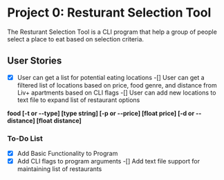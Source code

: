 # Project 0: Resturant Selection Tool
The Resturant Selection Tool is a CLI program that help a group of people select a place to eat based on selection criteria.

## User Stories

-[x] User can get a list for potential eating locations 
-[] User can get a filtered list of locations based on price, food genre, and distance from Liv+ apartments based on CLI flags
-[] User can add new locations to text file to expand list of restaurant options 

**food [-t or --type] [type string] [-p or --price] [float price] [-d or --distance] [float distance]**

### To-Do List
-[x] Add Basic Functionality to Program
-[x] Add CLI flags to program arguments
-[] Add text file support for maintaining list of restaurants